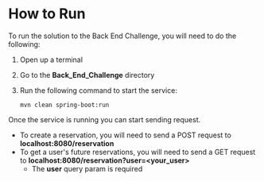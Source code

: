 # How to Run

To run the solution to the Back End Challenge, you will need to do the following:

1. Open up a terminal
2. Go to the **Back_End_Challenge** directory
3. Run the following command to start the service:

    `mvn clean spring-boot:run`

Once the service is running you can start sending request.

- To create a reservation, you will need to send a POST request to **localhost:8080/reservation**
- To get a user's future reservations, you will need to send a GET request to **localhost:8080/reservation?user=<your_user>**
  - The **user** query param is required
